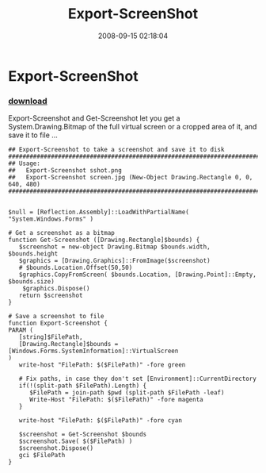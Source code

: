 ﻿---
pid:            585
parent:         0
children:       
poster:         Joel Bennett
title:          Export-ScreenShot
date:           2008-09-15 02:18:04
description:    Export-Screenshot and Get-Screenshot let you get a System.Drawing.Bitmap of the full virtual screen or a cropped area of it, and save it to file ...
format:         posh
---

# Export-ScreenShot

### [download](585.ps1)  

Export-Screenshot and Get-Screenshot let you get a System.Drawing.Bitmap of the full virtual screen or a cropped area of it, and save it to file ...

```posh
## Export-Screenshot to take a screenshot and save it to disk
#####################################################################################
## Usage:
##   Export-Screenshot sshot.png
##   Export-Screenshot screen.jpg (New-Object Drawing.Rectangle 0, 0, 640, 480)
#####################################################################################


$null = [Reflection.Assembly]::LoadWithPartialName( "System.Windows.Forms" )

# Get a screenshot as a bitmap      
function Get-Screenshot ([Drawing.Rectangle]$bounds) {
   $screenshot = new-object Drawing.Bitmap $bounds.width, $bounds.height
   $graphics = [Drawing.Graphics]::FromImage($screenshot)
   # $bounds.Location.Offset(50,50)
   $graphics.CopyFromScreen( $bounds.Location, [Drawing.Point]::Empty, $bounds.size)
	$graphics.Dispose()
   return $screenshot
}

# Save a screenshot to file
function Export-Screenshot {
PARAM (
   [string]$FilePath, 
   [Drawing.Rectangle]$bounds = [Windows.Forms.SystemInformation]::VirtualScreen
)
   write-host "FilePath: $($FilePath)" -fore green

   # Fix paths, in case they don't set [Environment]::CurrentDirectory
   if(!(split-path $FilePath).Length) { 
      $FilePath = join-path $pwd (split-path $FilePath -leaf)
      Write-Host "FilePath: $($FilePath)" -fore magenta
   }
   
   write-host "FilePath: $($FilePath)" -fore cyan

   $screenshot = Get-Screenshot $bounds
   $screenshot.Save( $($FilePath) )
   $screenshot.Dispose()
   gci $FilePath
}



```
